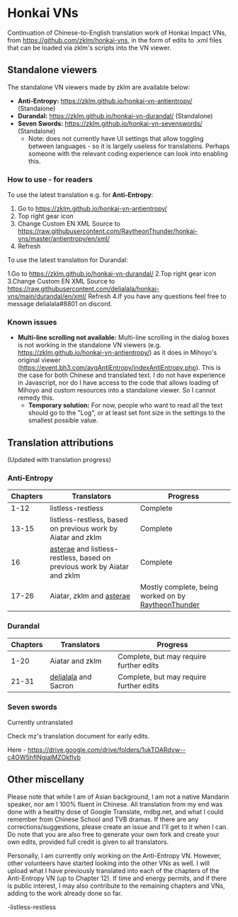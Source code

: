 # Honkai VNs

Continuation of Chinese-to-English translation work of Honkai Impact VNs, from https://github.com/zklm/honkai-vns, in the form of edits to .xml files that can be loaded via zklm's scripts into the VN viewer.



## Standalone viewers

The standalone VN viewers made by zklm are available below:

- **Anti-Entropy:** https://zklm.github.io/honkai-vn-antientropy/ (Standalone)
- **Durandal:** https://zklm.github.io/honkai-vn-durandal/ (Standalone)
- **Seven Swords:** https://zklm.github.io/honkai-vn-sevenswords/ (Standalone)
  - Note: does not currently have UI settings that allow toggling between languages - so it is largely useless for translations. Perhaps someone with the relevant coding experience can look into enabling this.

### How to use - for readers

To use the latest translation e.g. for  **Anti-Entropy**: 

1. Go to https://zklm.github.io/honkai-vn-antientropy/ 
2. Top right gear icon 
3. Change Custom EN XML Source to https://raw.githubusercontent.com/RaytheonThunder/honkai-vns/master/antientropy/en/xml/
4. Refresh

To use the latest translation for Durandal:

1.Go to https://zklm.github.io/honkai-vn-durandal/
2.Top right gear icon
3.Change Custom EN XML Source to https://raw.githubusercontent.com/delialala/honkai-vns/main/durandal/en/xml/
Refresh
4.If you have any questions feel free to message delialala#8801 on discord.


### Known issues

- **Multi-line scrolling not available:** Multi-line scrolling in the dialog boxes is not working in the standalone VN viewers (e.g. https://zklm.github.io/honkai-vn-antientropy/) as it does in Mihoyo's original viewer (https://event.bh3.com/avgAntiEntropy/indexAntiEntropy.php). This is the case for both Chinese and translated text. I do not have experience in Javascript, nor do I have access to the code that allows loading of Mihoyo and custom resources into a standalone viewer. So I cannot remedy this.
    - **Temporary solution:** For now, people who want to read all the text should go to the "Log", or at least set font size in the settings to the smallest possible value.



## Translation attributions

(Updated with translation progress)

### Anti-Entropy

| Chapters | Translators                                                  | Progress                                                     |
| -------- | ------------------------------------------------------------ | ------------------------------------------------------------ |
| 1-12     | listless-restless                                            | Complete                                                     |
| 13-15    | listless-restless, based on previous work by Aiatar and zklm | Complete                                                     |
| 16       | [asterae](https://github.com/asterae/honkai-vns) and listless-restless, based on previous work by Aiatar and zklm | Complete                                                     |
| 17-26    | Aiatar, zklm and [asterae](https://github.com/asterae/honkai-vns) | Mostly complete, being worked on by [RaytheonThunder](https://github.com/RaytheonThunder/honkai-vns)|


### Durandal

| Chapters | Translators     | Progress                                                     |
| -------- | --------------- | ------------------------------------------------------------ |
| 1-20     | Aiatar and zklm | Complete, but may require further edits                      |
| 21-31    |[delialala](https://github.com/delialala/honkai-vns) and Sacron| Complete, but may require further edits|


### Seven swords

Currently untranslated

Check mz's translation document for early edits.

Here - https://drive.google.com/drive/folders/1ukTOARdyw--c4OW5hflNgjalMZOkfIyb

## Other miscellany

Please note that while I am of Asian background, I am not a native Mandarin speaker, nor am I 100% fluent in Chinese. All translation from my end was done with a healthy dose of Google Translate, mdbg.net, and what I could remember from Chinese School and TVB dramas. If there are any corrections/suggestions, please create an issue and I'll get to it when I can. Do note that you are also free to generate your own fork and create your own edits, provided full credit is given to all translators.

Personally, I am currently only working on the Anti-Entropy VN. However, other volunteers have started looking into the other VNs as well. I will upload what I have previously translated into each of the chapters of the Anti-Entropy VN (up to Chapter 12). If time and energy permits, and if there is public interest, I may also contribute to the remaining chapters and VNs, adding to the work already done so far.

-listless-restless
